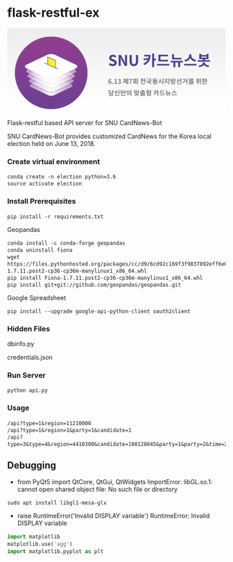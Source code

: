 # flask-restful-ex

![newsrobot](./png/newsrobot.png)
Flask-restful based API server for SNU CardNews-Bot

SNU CardNews-Bot provides customized CardNews for the Korea local election held on June 13, 2018.

### Create virtual environment
```
conda create -n election python=3.6
source activate election
```

### Install Prerequisites
```
pip install -r requirements.txt
```

Geopandas
```
conda install -c conda-forge geopandas
conda uninstall fiona
wget https://files.pythonhosted.org/packages/cc/d9/6cd92c169f3f9837892eff6e0f4be310d6b93e3ac4125ff88d2a50c5fe0c/Fiona-1.7.11.post2-cp36-cp36m-manylinux1_x86_64.whl
pip install Fiona-1.7.11.post2-cp36-cp36m-manylinux1_x86_64.whl
pip install git+git://github.com/geopandas/geopandas.git
```

Google Spreadsheet
```
pip install --upgrade google-api-python-client oauth2client
```

### Hidden Files

dbinfo.py

credentials.json


### Run Server
```
python api.py
```

### Usage
```
/api?type=1&region=11210000
/api?type=1&region=1&party=1&candidate=1
/api?type=3&type=4&region=4410300&candidate=100128645&party=1&party=2&time=20180613200030
```

## Debugging

- from PyQt5 import QtCore, QtGui, QtWidgets ImportError: libGL.so.1: cannot open shared object file: No such file or directory
```
sudo apt install libgl1-mesa-glx
```
 
- raise RuntimeError('Invalid DISPLAY variable')
RuntimeError: Invalid DISPLAY variable

```python
import matplotlib
matplotlib.use('agg')
import matplotlib.pyplot as plt
```